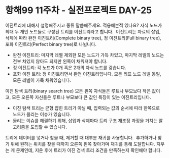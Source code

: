 # 항해99 11주차 - 실전프로젝트 DAY-25

이진트리에 대해서 설명해주시고 종류 말씀해주세요. 적용해본적 있나요?
자식 노드가 최대 두 개인 노드들로 구성된 트리를 이진트리라고 합니다. 
이진트리는 자료의 삽입, 삭제에 따라 완전 이진트리(Complete binary tree), 정 이진트리(Full binary tree), 포화 이진트리(Perfect binary tree)로 나뉩니다.

- 완전 이진트리: 마지막 레벨 제외한 모든 노드가 가득 차있고, 마지막 레벨의 노드는 전부 차있지 않아도 되지만 왼쪽이 채워져야 합니다.
- 정 이진트리: 각 노드가 0개 혹은 2개의 자식 노드를 갖습니다.
- 포화 이진 트리: 정 이진트리면서 완전 이진트리입니다. 모든 리프 노드 레벨 동일, 모든 레벨이 가득 채워있습니다.

이진 탐색 트리(binary search tree)
모든 왼쪽 자식들은 루트나 부모보다 작은 값이고, 모든 오른쪽 자신들은 루트나 부모보다 큰 값인 특징이 있는 이진트리입니다.

- 이진 탐색 트리는 균형 잡힌 트리가 아닐 때, 입력되는 값의 순서에 따라 한쪽으로 노드가 몰리는 이슈가 있습니다.
- 몰리는 이슈를 해결하기 위해, 삽입과 삭제마다 트리 구조 재조정 과정을 거치는 알고리즘을 도입할 수 있습니다.

트리에 데이터를 넣거나 찾을 때, 제거할 때 대부분 재귀를 사용합니다. 
추가하거나 찾기 위해 원하는 위치를 찾을 때까지 오른쪽 왼쪽 찾아가며 재귀를 통해 도달합니다.
지우는 게 문제인데, 지운 후에 트리가 이진 검색 트리 조건을 만족하는지 확인해야 합니다.

